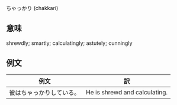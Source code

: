 ちゃっかり (chakkari)

## 意味

shrewdly; smartly; calculatingly; astutely; cunningly

## 例文

|例文|訳|
| --- | --- |
|彼はちゃっかりしている。|He is shrewd and calculating.|